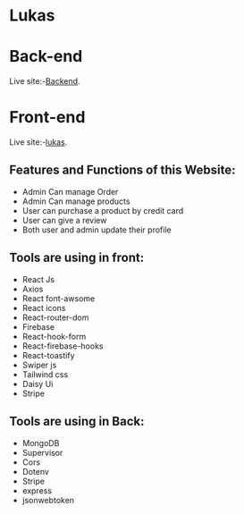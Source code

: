 # Lukas

# Back-end

Live site:-[Backend](https://cryptic-retreat-62396.herokuapp.com/).

# Front-end
Live site:-[lukas](https://assignment-12-f5e9a.web.app/).

## Features and Functions of this Website:
* Admin Can manage Order
* Admin Can manage products
* User can purchase a product by credit card
* User can give a review
* Both user and admin update their profile


## Tools are using in front:
* React Js
* Axios
* React font-awsome
* React icons
* React-router-dom
* Firebase 
* React-hook-form
* React-firebase-hooks
* React-toastify
* Swiper js
* Tailwind css
* Daisy Ui
* Stripe

## Tools  are using in Back:
* MongoDB
* Supervisor
* Cors
* Dotenv
* Stripe
* express
* jsonwebtoken